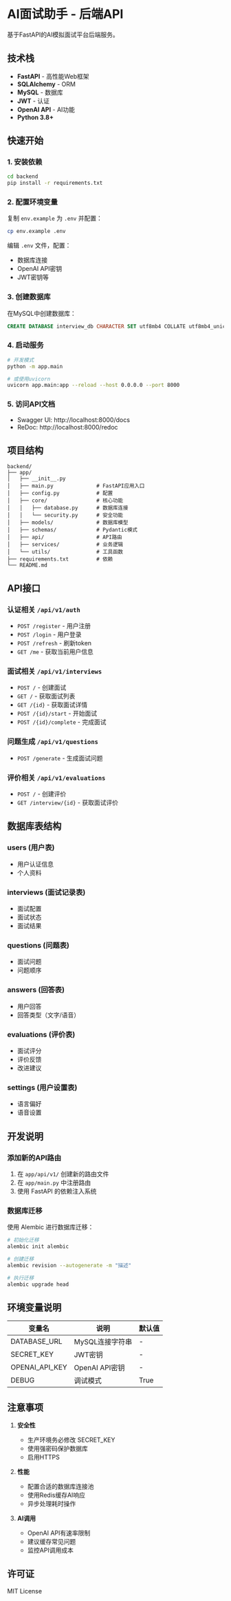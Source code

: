 # AI面试助手 - 后端API

基于FastAPI的AI模拟面试平台后端服务。

## 技术栈

- **FastAPI** - 高性能Web框架
- **SQLAlchemy** - ORM
- **MySQL** - 数据库
- **JWT** - 认证
- **OpenAI API** - AI功能
- **Python 3.8+**

## 快速开始

### 1. 安装依赖

```bash
cd backend
pip install -r requirements.txt
```

### 2. 配置环境变量

复制 `env.example` 为 `.env` 并配置：

```bash
cp env.example .env
```

编辑 `.env` 文件，配置：
- 数据库连接
- OpenAI API密钥
- JWT密钥等

### 3. 创建数据库

在MySQL中创建数据库：

```sql
CREATE DATABASE interview_db CHARACTER SET utf8mb4 COLLATE utf8mb4_unicode_ci;
```

### 4. 启动服务

```bash
# 开发模式
python -m app.main

# 或使用uvicorn
uvicorn app.main:app --reload --host 0.0.0.0 --port 8000
```

### 5. 访问API文档

- Swagger UI: http://localhost:8000/docs
- ReDoc: http://localhost:8000/redoc

## 项目结构

```
backend/
├── app/
│   ├── __init__.py
│   ├── main.py              # FastAPI应用入口
│   ├── config.py            # 配置
│   ├── core/                # 核心功能
│   │   ├── database.py      # 数据库连接
│   │   └── security.py      # 安全功能
│   ├── models/              # 数据库模型
│   ├── schemas/             # Pydantic模式
│   ├── api/                 # API路由
│   ├── services/            # 业务逻辑
│   └── utils/               # 工具函数
├── requirements.txt         # 依赖
└── README.md
```

## API接口

### 认证相关 `/api/v1/auth`
- `POST /register` - 用户注册
- `POST /login` - 用户登录
- `POST /refresh` - 刷新token
- `GET /me` - 获取当前用户信息

### 面试相关 `/api/v1/interviews`
- `POST /` - 创建面试
- `GET /` - 获取面试列表
- `GET /{id}` - 获取面试详情
- `POST /{id}/start` - 开始面试
- `POST /{id}/complete` - 完成面试

### 问题生成 `/api/v1/questions`
- `POST /generate` - 生成面试问题

### 评价相关 `/api/v1/evaluations`
- `POST /` - 创建评价
- `GET /interview/{id}` - 获取面试评价

## 数据库表结构

### users (用户表)
- 用户认证信息
- 个人资料

### interviews (面试记录表)
- 面试配置
- 面试状态
- 面试结果

### questions (问题表)
- 面试问题
- 问题顺序

### answers (回答表)
- 用户回答
- 回答类型（文字/语音）

### evaluations (评价表)
- 面试评分
- 评价反馈
- 改进建议

### settings (用户设置表)
- 语言偏好
- 语音设置

## 开发说明

### 添加新的API路由

1. 在 `app/api/v1/` 创建新的路由文件
2. 在 `app/main.py` 中注册路由
3. 使用 FastAPI 的依赖注入系统

### 数据库迁移

使用 Alembic 进行数据库迁移：

```bash
# 初始化迁移
alembic init alembic

# 创建迁移
alembic revision --autogenerate -m "描述"

# 执行迁移
alembic upgrade head
```

## 环境变量说明

| 变量名 | 说明 | 默认值 |
|--------|------|--------|
| DATABASE_URL | MySQL连接字符串 | - |
| SECRET_KEY | JWT密钥 | - |
| OPENAI_API_KEY | OpenAI API密钥 | - |
| DEBUG | 调试模式 | True |

## 注意事项

1. **安全性**
   - 生产环境务必修改 SECRET_KEY
   - 使用强密码保护数据库
   - 启用HTTPS

2. **性能**
   - 配置合适的数据库连接池
   - 使用Redis缓存AI响应
   - 异步处理耗时操作

3. **AI调用**
   - OpenAI API有速率限制
   - 建议缓存常见问题
   - 监控API调用成本

## 许可证

MIT License

